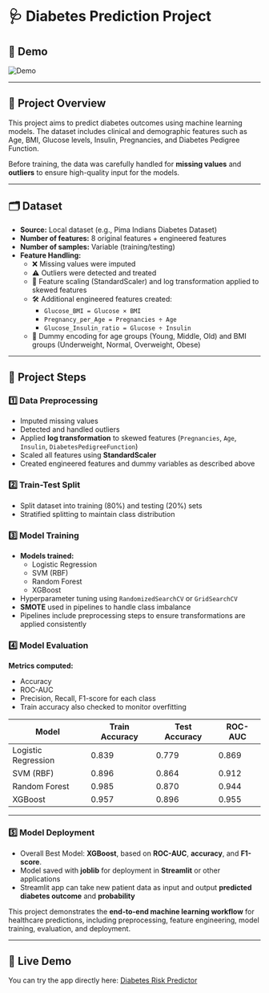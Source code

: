 # 🩺 Diabetes Prediction Project

## 🎥 Demo
![Demo](demo.gif)

---

## 📌 Project Overview
This project aims to predict diabetes outcomes using machine learning models. The dataset includes clinical and demographic features such as Age, BMI, Glucose levels, Insulin, Pregnancies, and Diabetes Pedigree Function.  

Before training, the data was carefully handled for **missing values** and **outliers** to ensure high-quality input for the models.

---

## 🗂️ Dataset
- **Source:** Local dataset (e.g., Pima Indians Diabetes Dataset)  
- **Number of features:** 8 original features + engineered features  
- **Number of samples:** Variable (training/testing)  
- **Feature Handling:**  
  - ❌ Missing values were imputed  
  - ⚠️ Outliers were detected and treated  
  - 📏 Feature scaling (StandardScaler) and log transformation applied to skewed features  
  - 🛠️ Additional engineered features created:  
    - `Glucose_BMI = Glucose × BMI`  
    - `Pregnancy_per_Age = Pregnancies ÷ Age`  
    - `Glucose_Insulin_ratio = Glucose ÷ Insulin`  
  - 👶 Dummy encoding for age groups (Young, Middle, Old) and BMI groups (Underweight, Normal, Overweight, Obese)  

---

## 🚀 Project Steps

### 1️⃣ Data Preprocessing
- Imputed missing values  
- Detected and handled outliers  
- Applied **log transformation** to skewed features (`Pregnancies`, `Age`, `Insulin`, `DiabetesPedigreeFunction`)  
- Scaled all features using **StandardScaler**  
- Created engineered features and dummy variables as described above  

### 2️⃣ Train-Test Split
- Split dataset into training (80%) and testing (20%) sets  
- Stratified splitting to maintain class distribution  

### 3️⃣ Model Training
- **Models trained:**  
  - Logistic Regression  
  - SVM (RBF)  
  - Random Forest  
  - XGBoost  
- Hyperparameter tuning using `RandomizedSearchCV` or `GridSearchCV`  
- **SMOTE** used in pipelines to handle class imbalance  
- Pipelines include preprocessing steps to ensure transformations are applied consistently  

### 4️⃣ Model Evaluation
**Metrics computed:**  
- Accuracy  
- ROC-AUC  
- Precision, Recall, F1-score for each class  
- Train accuracy also checked to monitor overfitting  

| Model               | Train Accuracy | Test Accuracy | ROC-AUC |
|--------------------|----------------|----------------|---------|
| Logistic Regression | 0.839          | 0.779          | 0.869   |
| SVM (RBF)           | 0.896          | 0.864          | 0.912   |
| Random Forest       | 0.985          | 0.870          | 0.944   |
| XGBoost             | 0.957         | 0.896          | 0.955   |

---

### 5️⃣ Model Deployment
- Overall Best Model: **XGBoost**, based on **ROC-AUC**, **accuracy**, and **F1-score**.
- Model saved with **joblib** for deployment in **Streamlit** or other applications  
- Streamlit app can take new patient data as input and output **predicted diabetes outcome** and **probability**


This project demonstrates the **end-to-end machine learning workflow** for healthcare predictions, including preprocessing, feature engineering, model training, evaluation, and deployment.

---

## 🚀 Live Demo
You can try the app directly here: [Diabetes Risk Predictor]([https://gtc-ml-project2-diabetes-prediction-rjbqteuxmu9vpp34hemytp.streamlit.app/])
